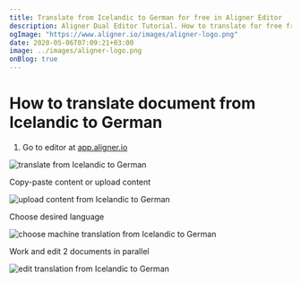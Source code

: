 ```yaml
---
title: Translate from Icelandic to German for free in Aligner Editor
description: Aligner Dual Editor Tutorial. How to translate for free from Icelandic to German. Aligner is multilingual document management platform. 
ogImage: "https://www.aligner.io/images/aligner-logo.png"
date: 2020-05-06T07:09:21+03:00
image: ../images/aligner-logo.png
onBlog: true
---
```


# How to translate document from Icelandic to German

1. Go to editor at [app.aligner.io](https://app.aligner.io "Aligner App web page")

![translate from Icelandic to German](../aligner-blank-editor.png "translate from Icelandic to German")

Copy-paste content or upload content

![upload content from Icelandic to German](../aligner-uploaded-document.png "upload content from Icelandic to German")

Choose desired language

![choose machine translation from Icelandic to German](../aligner-language-dropdown.png "choose machine translation from Icelandic to German")

Work and edit 2 documents in parallel

![edit translation from Icelandic to German](../aligner-double-sitded-editor.png "edit translation from Icelandic to German")

